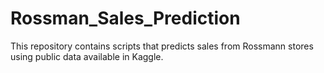 # Rossman_Sales_Prediction
This repository contains scripts that predicts sales from Rossmann stores using public data available in Kaggle.
